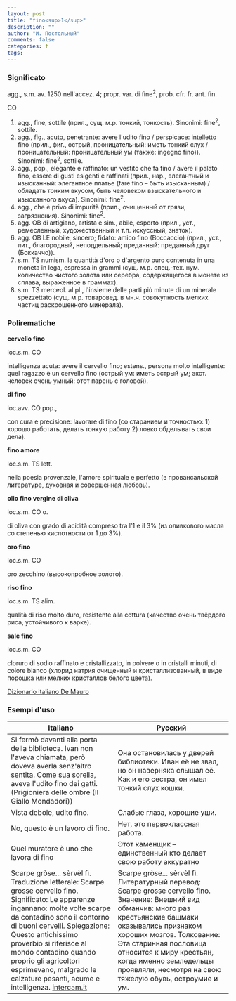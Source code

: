 ```yaml
---
layout: post
title: "fino<sup>1</sup>"
description: ""
author: "И. Постольный"
comments: false
categories: f
tags:
---
```


### Significato

agg., s.m. av. 1250 nell'accez. 4; propr. var. di fine<sup>2</sup>, prob. cfr. fr. ant. fin.

CO

1. agg., fine, sottile (прил., сущ. м.р. тонкий, тонкость). Sinonimi: fine<sup>2</sup>, sottile.
2. agg., fig., acuto, penetrante: avere l'udito fino / perspicace: intelletto fino (прил., фиг., острый, проницательный: иметь тонкий слух / проницательный: проницательный ум (также: ingegno fino)). Sinonimi: fine<sup>2</sup>, sottile.
3. agg., pop., elegante e raffinato: un vestito che fa fino / avere il palato fino, essere di gusti esigenti e raffinati (прил., нар., элегантный и изысканный: элегантное платье (fare fino – быть изысканным) / обладать тонким вкусом, быть человеком взыскательного и изысканного вкуса). Sinonimi: fine<sup>2</sup>.
4. agg., che è privo di impurità (прил., очищенный от грязи, загрязнения). Sinonimi: fine<sup>2</sup>.
5. agg. OB di artigiano, artista e sim., abile, esperto (прил., уст., ремесленный, художественный и т.п. искуссный, знаток).
6. agg. OB LE nobile, sincero; fidato: amico fino (Boccaccio) (прил., уст., лит., благородный, неподдельный; преданный: преданный друг (Боккаччо)).
7. s.m. TS numism. la quantità d'oro o d'argento puro contenuta in una moneta in lega, espressa in grammi (сущ. м.р. спец.-тех. нум. количество чистого золота или серебра, содержащегося в монете из сплава, выраженное в граммах).
8. s.m. TS merceol. al pl., l'insieme delle parti più minute di un minerale spezzettato (сущ. м.р. товаровед. в мн.ч. совокупность мелких частиц раскрошенного минерала).

### Polirematiche

**cervello fino**

loc.s.m. CO

intelligenza acuta: avere il cervello fino; estens., persona molto intelligente: quel ragazzo è un cervello fino (острый ум: иметь острый ум; экст. человек очень умный: этот парень с головой).

**di fino**

loc.avv. CO pop.,

con cura e precisione: lavorare di fino (со старанием и точностью: 1) хорошо работать, делать тонкую работу 2) ловко обделывать свои дела).

**fino amore**

loc.s.m. TS lett.

nella poesia provenzale, l'amore spirituale e perfetto (в провансальской литературе, духовная и совершенная любовь).

**olio fino vergine di oliva**

loc.s.m. CO o.

di oliva con grado di acidità compreso tra l'1 e il 3% (из оливкового масла со степенью кислотности от 1 до 3%).

**oro fino**

loc.s.m. CO

oro zecchino (высокопробное золото).

**riso fino**

loc.s.m. TS alim.

qualità di riso molto duro, resistente alla cottura (качество очень твёрдого риса, устойчивого к варке).

**sale fino**

loc.s.m. CO

cloruro di sodio raffinato e cristallizzato, in polvere o in cristalli minuti, di colore bianco (хлорид натрия очищенный и кристаллизованный, в виде порошка или мелких кристаллов белого цвета).

[Dizionario italiano De Mauro](https://dizionario.internazionale.it/parola/fino)

### Esempi d'uso

| Italiano | Русский |
|----------|---------|
|Si fermò davanti alla porta della biblioteca. Ivan non l'aveva chiamata, però doveva averla senz'altro sentita. Come sua sorella, aveva l'udito fino dei gatti. (Prigioniera delle ombre (Il Giallo Mondadori))|Она остановилась у дверей библиотеки. Иван её не звал, но он наверняка слышал её. Как и его сестра, он имел тонкий слух кошки.|
|Vista debole, udito fino.|Слабые глаза, хорошие уши.|
|No, questo è un lavoro di fino.|Нет, это первоклассная работа.|
|Quel muratore è uno che lavora di fino|Этот каменщик – единственный кто делает свою работу аккуратно|
|Scarpe gròse... sèrvèl fì. Traduzione letterale: Scarpe grosse cervello fino. Significato: Le apparenze ingannano: molte volte scarpe da contadino sono il contorno di buoni cervelli. Spiegazione: Questo antichissimo proverbio si riferisce al mondo contadino quando proprio gli agricoltori esprimevano, malgrado le calzature pesanti, acume e intelligenza. [intercam.it](https://www.intercam.it/tomo/motti/motti7.htm)|Scarpe gròse... sèrvèl fì. Литературный перевод: Scarpe grosse cervello fino. Значение: Внешний вид обманчив: много раз крестьянские башмаки оказывались признаком хороших мозгов. Толкование: Эта старинная пословица относится к миру крестьян, когда именно земледельцы проявляли, несмотря на свою тяжелую обувь, остроумие и ум.|